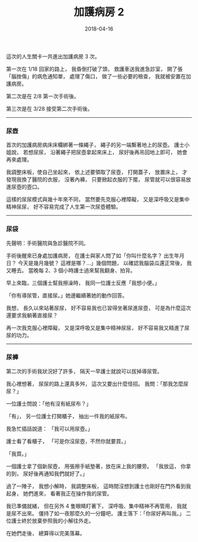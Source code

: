 ﻿---
layout: post
title: 加護病房 2
date: 2018-04-16
category: 誌
tags: [腦袋瓜, 看病]
---

這次的人生關卡一共進出加護病房 3 次。

第一次在 1/18 回家的路上，
我昏倒打破了頭，
救護車送我進急診室，
開了張「腦挫傷」的病危通知單，
處理了傷口，
做了一些必要的檢查，
我就被安置在加護病房。

第二次是在 2/8 第一次手術後。

第三次是在 3/28 接受第二次手術後。

-------------------

### 尿壺
首次的加護病房病床床欄綁著一條繩子，
繩子的另一端繫著地上的尿壺。
護士小姐說，
若想尿尿，
沿著繩子把尿壺拿起來床上，
尿好後再吊回地上即可，
她會再來處理。

我調整床板，使自己坐起來，
依上述要領取了尿壺，
打開蓋子，
放置床上，
才發現我換了醫院的衣服，
沒著內褲，
只要掀起衣服的下擺，
尿管就可以很容易放進尿壺的壺口。

這樣的尿尿模式與幾十年來不同，
當然要先克服心裡障礙，
又是深呼吸又是集中精神尿尿，
好不容易完成了人生第一次尿壺體驗。

-----------------------

### 尿袋
先聲明：手術醫院與急診醫院不同。

手術後醒來已身處加護病房，
在護士與家人問了如「你叫什麼名字？
出生年月日？
今天是幾月幾號？
這裡是哪？...」幾個問題，
以確認我腦袋瓜還正常後，
我又睡去。
當晚每 2、3 個小時護士過來幫我翻身、拍背。

早上來臨，三個護士幫我擦澡時，
我同一位護士反應「我想小便。」

「你有導尿管，直接尿。」她邊繼續著她的動作回答。

我想，
長久以來站著尿尿，
好不容易我也已習得坐著尿進尿壺，
可是為什麼這次還要求我躺著直接尿？

再一次我克服心裡障礙，
又是深呼吸又是集中精神尿尿，
好不容易我又精進了尿尿的功力。

---------------

### 尿褲
第二次的手術我狀況好了許多，
隔天一早護士就說可以拔掉導尿管。

我心裡想著，
尿尿的路上還真多舛，
這次又要出什麼怪招。
我問：「那我怎麼尿尿？」

一位護士問說：「他有沒有紙尿布？」

「有」，
另一位護士打開櫃子，
抽出一件我的紙尿布。

我急忙插話說道：
「我可以用尿壺。」

護士看了看櫃子，
「可是你沒尿壺，不然你就要買。」

「我買。」

一個護士拿了個新尿壺，
用張擦手紙墊著，放在床上我的腰旁。
「我放這，
你拿的到，
尿好後再通知我們就好了。」

過了一陣子，
我想小解時，
我調整床板，
這時間沒想到護士也剛好在門外看到我起身，
她們進來，
看著我正在操作我的尿管。

我已準備就緒，
但在另外 4 隻眼睛盯著下，
深呼吸、集中精神不再管用，
我就是尿不出來。
僵持了如一夜那麼久的一分鐘吧，
護士落下：「你尿好再叫我。」
二位護士終於放棄參照我的小解往外走。

在她們走後，
總算得以完美落幕。